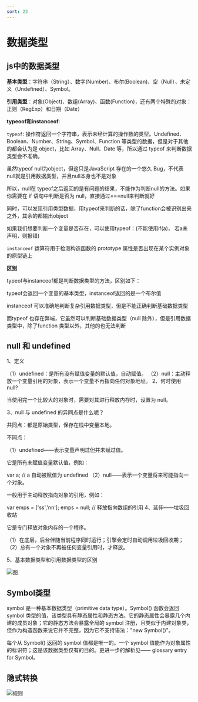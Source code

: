 ```yaml
---
sort: 23
---
```


# 数据类型

## js中的数据类型

​	**基本类型**：字符串（String）、数字(Number)、布尔(Boolean)、空（Null）、未定义（Undefined）、Symbol。

**引用类型**：对象(Object)、数组(Array)、函数(Function)，还有两个特殊的对象：正则（RegExp）和日期（Date）

**typeoof和instanceof**: 

  `typeof`: 操作符返回一个字符串，表示未经计算的操作数的类型。Undefined、Boolean、Number、String、Symbol、Function 等类型的数据，但是对于其他的都会认为是 object，比如 Array、Null、Date 等，所以通过 typeof 来判断数据类型会不准确。

  虽然typeof null为object，但这只是JavaScript 存在的一个悠久 Bug，不代表null就是引用数据类型，并且null本身也不是对象

所以，null在 typeof之后返回的是有问题的结果，不能作为判断null的方法。如果你需要在 if 语句中判断是否为 null，直接通过===null来判断就好

同时，可以发现引用类型数据，用typeof来判断的话，除了function会被识别出来之外，其余的都输出object

如果我们想要判断一个变量是否存在，可以使用typeof：(不能使用if(a)， 若a未声明，则报错)

`instanceof` 运算符用于检测构造函数的 prototype 属性是否出现在某个实例对象的原型链上

**区别**

typeof与instanceof都是判断数据类型的方法，区别如下：

typeof会返回一个变量的基本类型，instanceof返回的是一个布尔值

instanceof 可以准确地判断复杂引用数据类型，但是不能正确判断基础数据类型

而typeof 也存在弊端，它虽然可以判断基础数据类型（null 除外），但是引用数据类型中，除了function 类型以外，其他的也无法判断

## null 和 undefined
1、定义

 （1）undefined：是所有没有赋值变量的默认值，自动赋值。
 （2）null：主动释放一个变量引用的对象，表示一个变量不再指向任何对象地址。
2、何时使用null?

当使用完一个比较大的对象时，需要对其进行释放内存时，设置为 null。

3、null 与 undefined 的异同点是什么呢？

共同点：都是原始类型，保存在栈中变量本地。

不同点：

（1）undefined——表示变量声明过但并未赋过值。

它是所有未赋值变量默认值，例如：

var a;    // a 自动被赋值为 undefined
（2）null——表示一个变量将来可能指向一个对象。

一般用于主动释放指向对象的引用，例如：

var emps = ['ss','nn'];
emps = null;     // 释放指向数组的引用
4、延伸——垃圾回收站

它是专门释放对象内存的一个程序。

 （1）在底层，后台伴随当前程序同时运行；引擎会定时自动调用垃圾回收期；
 （2）总有一个对象不再被任何变量引用时，才释放。

5、基本数据类型和引用数据类型的区别

![图](https://pic002.cnblogs.com/images/2012/327530/2012062914380085.jpg)

## Symbol类型

symbol 是一种基本数据类型（primitive data type）。Symbol() 函数会返回 symbol 类型的值，该类型具有静态属性和静态方法。它的静态属性会暴露几个内建的成员对象；它的静态方法会暴露全局的 symbol 注册，且类似于内建对象类，但作为构造函数来说它并不完整，因为它不支持语法："new Symbol()"。

每个从 Symbol() 返回的 symbol 值都是唯一的。一个 symbol 值能作为对象属性的标识符；这是该数据类型仅有的目的。更进一步的解析见—— glossary entry for Symbol。

## 隐式转换

![规则](https://img-blog.csdnimg.cn/img_convert/74df597cc0f50cbd1a4ec5d8f0c86241.png#pic_center)